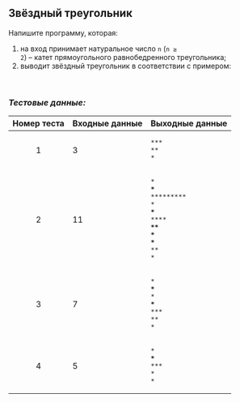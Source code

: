 ## Звёздный треугольник

Напишите программу, которая:
1. на вход принимает натуральное число <code>n</code> (<code>n ≥ 2</code>) – катет прямоугольного равнобедренного треугольника;
2. выводит звёздный треугольник в соответствии с примером:

<br>

### *Тестовые данные:*

| Номер теста | Входные данные | Выходные данные                                                                                                                                                                                                                                                                  |
|:-----------:|----------------|----------------------------------------------------------------------------------------------------------------------------------------------------------------------------------------------------------------------------------------------------------------------------------|
|      1      | 3              | <pre>\***<br>\**<br>\*</pre> |
|      2      | 11             | <pre>\***********<br>\**********<br>\*********<br>\********<br>\*******<br>\******<br>\*****<br>\****<br>\***<br>\**<br>\*</pre>                                                                                                                                                 |
|      3      | 7              | <pre>\*******<br>\******<br>\*****<br>\****<br>\***<br>\**<br>\*</pre> |
|      4      | 5              | <pre>\*****<br>\****<br>\***<br>\**<br>\*</pre> |